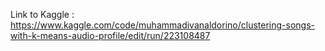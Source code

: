 
Link to Kaggle : https://www.kaggle.com/code/muhammadivanaldorino/clustering-songs-with-k-means-audio-profile/edit/run/223108487
